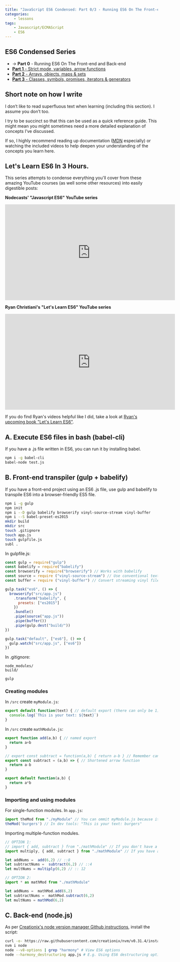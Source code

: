 ```yaml
---
title: "JavaScript ES6 Condensed: Part 0/3 - Running ES6 On The Front-end and Back-end"
categories:
    - lessons
tags:
    - Javascript/ECMAScript
    - ES6
---
```

## ES6 Condensed Series
- -> **Part 0** - Running ES6 On The Front-end and Back-end
- [**Part 1** - Strict mode, variables, arrow functions][ES6-part-1]
- [**Part 2** - Arrays, objects, maps & sets][ES6-part-2]
- [**Part 3** - Classes, symbols, promises, iterators & generators][ES6-part-3]

## Short note on how I write
I don’t like to read superfluous text when learning (including this section). I assume you don’t too.

I try to be succinct so that this can be used as a quick reference guide. This might mean you might sometimes need a
more detailed explanation of concepts I’ve discussed.

If so, I highly recommend reading up documentation ([MDN][mdn] especially) or watching the included videos to help
deepen your understanding of the concepts you learn here.

## Let's Learn ES6 In 3 Hours.
This series attempts to condense everything you'll cover from these amazing YouTube courses (as well some other resources) into easily digestible posts:

**Nodecasts' "Javascript ES6" YouTube series**
<iframe width="560" height="315" src="https://www.youtube.com/embed/HIS8juawTmM?list=PLVHlCYNvnqYouIVj3IgK3RmzpnWMaoqkw" frameborder="0" allowfullscreen></iframe>

**Ryan Christiani's "Let's Learn ES6" YouTube series**
<iframe width="560" height="315" src="https://www.youtube.com/embed/LTbnmiXWs2k?list=PL57atfCFqj2h5fpdZD-doGEIs0NZxeJTX" frameborder="0" allowfullscreen></iframe>

If you do find Ryan's videos helpful like I did, take a look at [Ryan's upcoming book "Let's Learn ES6"][lets-learn-es6-book].

## A. Execute ES6 files in bash (babel-cli)
If you have a .js file written in ES6, you can run it by installing babel.

```bash
npm i -g babel-cli
babel-node test.js
```

## B. Front-end transpiler (gulp + babelify)
If you have a front-end project using an ES6 .js file, use gulp and babelify to transpile ES6 into a browser-friendly ES5 file.

```bash
npm i -g gulp
npm init
npm i --D gulp babelify browserify vinyl-source-stream vinyl-buffer
npm i --S babel-preset-es2015
mkdir build
mkdir src
touch .gitignore
touch app.js
touch gulpfile.js
subl .
```

In gulpfile.js:

```js
const gulp = require("gulp")
const babelify = require("babelify")
const browserify = require("browserify") // Works with babelify
const source = require ("vinyl-source-stream") // Use conventional text streams at the start of your gulp or vinyl pipelines
const buffer = require ("vinyl-buffer") // Convert streaming vinyl files to use buffers

gulp.task("es6", () => {
  browserify("src/app.js")
    .transform("babelify", {
      presets: ["es2015"]
    })
    .bundle()
    .pipe(source("app.js"))
    .pipe(buffer())
    .pipe(gulp.dest("build/"))
})

gulp.task("default", ["es6"], () => {
  gulp.watch("src/app.js", ["es6"])
})
```

In .gitignore:

```
node_modules/
build/
```

```bash
gulp
```

### Creating modules
In `/src` create `myModule.js`:

```js
export default function(text) { // default export (there can only be 1)
  console.log(`This is your text: ${text}`)
}
```

In `/src` create `mathModule.js`:

```js
export function add(a,b) { // named export
  return a+b
}

// export const subtract = function(a,b) { return a-b } // Remember can make function a constant
export const subtract = (a,b) => { // Shortened arrow function
  return a-b
}

export default function(a,b) {
  return a*b
}
```

### Importing and using modules
For single-function modules.
In `app.js`:

```js
import theMod from "./myModule" // You can ommit myModule.js because it knows it's a js file
theMod('burgers') // In dev tools: "This is your text: burgers"

```

Importing multiple-function modules.

```js
// OPTION 1:
// import { add, subtract } from "./mathModule" // If you don't have a default
import multiply, { add, subtract } from "./mathModule" // If you have a default, name it here.

let addNums =  add(6,2) // ::8
let subtractNums =  subtract(6,2) // ::4
let multNums = multiply(6,2) // :: 12

// OPTION 2:
import * as mathMod from "./mathModule"

let addNums =  mathMod.add(6,2)
let subtractNums =  mathMod.subtract(6,2)
let multNums = mathMod(6,2)
```

## C. Back-end (node.js)
As per [Creationix's node version manager Github instructions](https://github.com/creationix/nvm), install the script:

```bash
curl -o- https://raw.githubusercontent.com/creationix/nvm/v0.31.4/install.sh | bash
nvm i node
node --v8-options | grep "harmony" # View ES6 options
node --harmony_destructuring app.js # E.g. Using ES6 destructuring option when executing file
```
[mdn]: https://developer.mozilla.org
[lets-learn-es6-book]: http://letslearnes6.com/
[ES6-part-1]: https://stephenkoo.github.io/notes/ES6-condensed-part-1/
[ES6-part-2]: https://stephenkoo.github.io/notes/ES6-condensed-part-2/
[ES6-part-3]: https://stephenkoo.github.io/notes/ES6-condensed-part-3/
